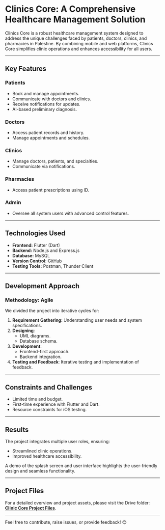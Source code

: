 # Clinics Core: A Comprehensive Healthcare Management Solution  

Clinics Core is a robust healthcare management system designed to address the unique challenges faced by patients, doctors, clinics, and pharmacies in Palestine. By combining mobile and web platforms, Clinics Core simplifies clinic operations and enhances accessibility for all users.  

---

## Key Features  

### Patients  
- Book and manage appointments.  
- Communicate with doctors and clinics.  
- Receive notifications for updates.  
- AI-based preliminary diagnosis.  

### Doctors  
- Access patient records and history.  
- Manage appointments and schedules.  

### Clinics  
- Manage doctors, patients, and specialties.  
- Communicate via notifications.  

### Pharmacies  
- Access patient prescriptions using ID.  

### Admin  
- Oversee all system users with advanced control features.  

---

## Technologies Used  
- **Frontend:** Flutter (Dart)  
- **Backend:** Node.js and Express.js  
- **Database:** MySQL  
- **Version Control:** GitHub  
- **Testing Tools:** Postman, Thunder Client  

---

## Development Approach  

### Methodology: Agile  
We divided the project into iterative cycles for:  
1. **Requirement Gathering**: Understanding user needs and system specifications.  
2. **Designing**:  
   - UML diagrams.  
   - Database schema.  
3. **Development**:  
   - Frontend-first approach.  
   - Backend integration.  
4. **Testing and Feedback**: Iterative testing and implementation of feedback.  

---

## Constraints and Challenges  
- Limited time and budget.  
- First-time experience with Flutter and Dart.  
- Resource constraints for iOS testing.  

---

## Results  
The project integrates multiple user roles, ensuring:  
- Streamlined clinic operations.  
- Improved healthcare accessibility.  

A demo of the splash screen and user interface highlights the user-friendly design and seamless functionality.  

---

## Project Files  
For a detailed overview and project assets, please visit the Drive folder:  
[**Clinic Core Project Files**](https://drive.google.com/drive/u/0/folders/1-taasnXIOtN1LolgRhDJtJARUc7ByDdY).  

---  

Feel free to contribute, raise issues, or provide feedback! 😊  
